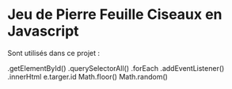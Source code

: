 # Jeu de Pierre Feuille Ciseaux en Javascript

 Sont utilisés dans ce projet :

 .getElementById()
 .querySelectorAll()
 .forEach
 .addEventListener()
 .innerHtml
 e.targer.id
 Math.floor()
 Math.random()





